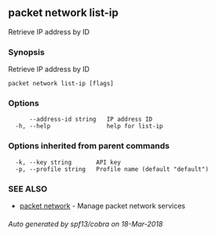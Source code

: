 ## packet network list-ip

Retrieve IP address by ID

### Synopsis

Retrieve IP address by ID

```
packet network list-ip [flags]
```

### Options

```
      --address-id string   IP address ID
  -h, --help                help for list-ip
```

### Options inherited from parent commands

```
  -k, --key string       API key
  -p, --profile string   Profile name (default "default")
```

### SEE ALSO

* [packet network](packet_network.md)	 - Manage packet network services

###### Auto generated by spf13/cobra on 18-Mar-2018
